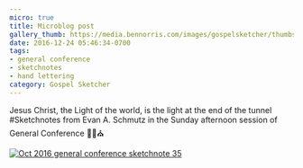 ```yaml
---
micro: true
title: Microblog post
gallery_thumb: https://media.bennorris.com/images/gospelsketcher/thumbs/oct-16-5-schmutz.jpg
date: 2016-12-24 05:46:34-0700
tags:
- general conference
- sketchnotes
- hand lettering
category: Gospel Sketcher
---
```


Jesus Christ, the Light of the world, is the light at the end of the tunnel
#Sketchnotes from Evan A. Schmutz in the Sunday afternoon session of General Conference ✍🏼⛪️

[![Oct 2016 general conference sketchnote 35](https://media.bennorris.com/images/gospelsketcher/general-conference/oct-2016/oct-16-5-schmutz.jpg)](https://media.bennorris.com/images/gospelsketcher/general-conference/oct-2016/oct-16-5-schmutz.jpg)